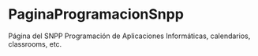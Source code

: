 # PaginaProgramacionSnpp
Página del SNPP Programación de Aplicaciones Informáticas, calendarios, classrooms, etc.
